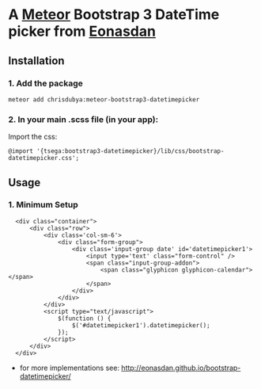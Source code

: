 # A [Meteor](http://meteor.com) Bootstrap 3 DateTime picker from [Eonasdan](https://github.com/Eonasdan/bootstrap-datetimepicker)

## Installation

### 1. Add the package

```
meteor add chrisdubya:meteor-bootstrap3-datetimepicker
```

### 2. In your main .scss file (in your app):

Import the css:

```
@import '{tsega:bootstrap3-datetimepicker}/lib/css/bootstrap-datetimepicker.css';
```

## Usage

### 1. Minimum Setup

```
  <div class="container">
      <div class="row">
          <div class='col-sm-6'>
              <div class="form-group">
                  <div class='input-group date' id='datetimepicker1'>
                      <input type='text' class="form-control" />
                      <span class="input-group-addon">
                          <span class="glyphicon glyphicon-calendar"></span>
                      </span>
                  </div>
              </div>
          </div>
          <script type="text/javascript">
              $(function () {
                  $('#datetimepicker1').datetimepicker();
              });
          </script>
      </div>
  </div>
```
* for more implementations see:  http://eonasdan.github.io/bootstrap-datetimepicker/
